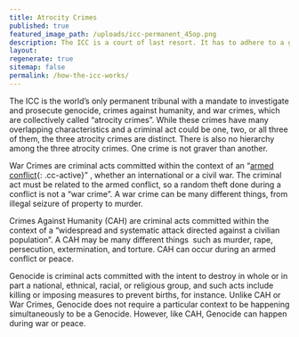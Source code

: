 ```yaml
---
title: Atrocity Crimes
published: true
featured_image_path: /uploads/icc-permanent_45op.png
description: The ICC is a court of last resort. It has to adhere to a great number of rules to determine where and when it can operate.
layout:
regenerate: true
sitemap: false
permalink: /how-the-icc-works/
---
```



The ICC is the world’s only permanent tribunal with a mandate to investigate and prosecute genocide, crimes against humanity, and war crimes, which are collectively called “atrocity crimes”. While these crimes have many overlapping characteristics and a criminal act could be one, two, or all three of them, the three atrocity crimes are distinct. There is also no hierarchy among the three atrocity crimes. One crime is not graver than another.

War Crimes are criminal acts committed within the context of an “[armed conflict](){: .cc-active}” , whether an international or a civil war. The criminal act must be related to the armed conflict, so a random theft done during a conflict is not a “war crime”. A war crime can be many different things, from illegal seizure of property to murder.

Crimes Against Humanity (CAH) are criminal acts committed within the context of a “widespread and systematic attack directed against a civilian population”. A CAH may be many different things &nbsp;such as murder, rape, persecution, extermination, and torture. CAH can occur during an armed conflict or peace.

Genocide is criminal acts committed with the intent to destroy in whole or in part a national, ethnical, racial, or religious group, and such acts include killing or imposing measures to prevent births, for instance. Unlike CAH or War Crimes, Genocide does not require a particular context to be happening simultaneously to be a Genocide. However, like CAH, Genocide can happen during war or peace.